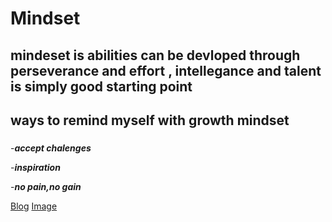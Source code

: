 # Mindset

## mindeset is abilities can be devloped through perseverance and effort , intellegance and talent is simply good starting point

## ways to remind myself with growth mindset 

### 
-***accept chalenges*** 

-***inspiration*** 

-***no pain,no gain***

[Blog](https://www.atlassian.com/blog/inside-atlassian/growth-mindset)
[Image](https://brainworldmagazine.com/wp-content/uploads/2017/10/BrainSeedling.jpg)
